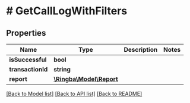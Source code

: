 # # GetCallLogWithFilters

## Properties

Name | Type | Description | Notes
------------ | ------------- | ------------- | -------------
**isSuccessful** | **bool** |  |
**transactionId** | **string** |  |
**report** | [**\Ringba\Model\Report**](Report.md) |  |

[[Back to Model list]](../../README.md#models) [[Back to API list]](../../README.md#endpoints) [[Back to README]](../../README.md)
